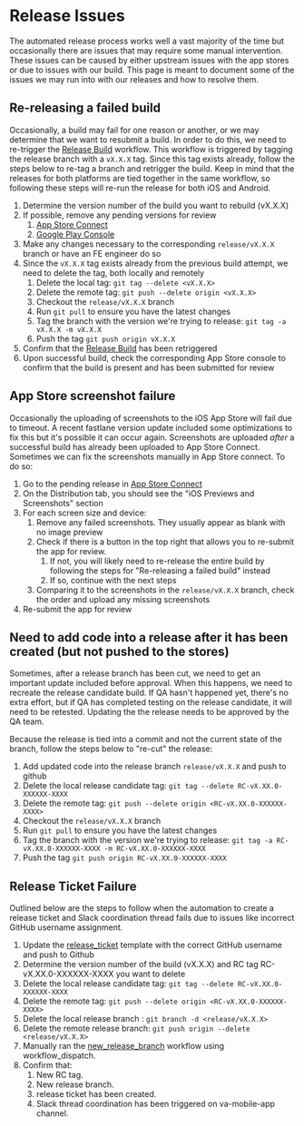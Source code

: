# Release Issues

The automated release process works well a vast majority of the time but occasionally there are issues that may require some manual intervention. These issues can be caused by either upstream issues with the app stores or due to issues with our build. This page is meant to document some of the issues we may run into with our releases and how to resolve them.

## Re-releasing a failed build

Occasionally, a build may fail for one reason or another, or we may determine that we want to resubmit a build. In order to do this, we need to re-trigger the [Release Build](https://department-of-veterans-affairs.github.io/va-mobile-app/docs/Engineering/DevOps/Automation%20Code%20Docs/GitHub%20Actions/BuildReleaseWorkflows#release-build-release_build) workflow. This workflow is triggered by tagging the release branch with a `vX.X.X` tag. Since this tag exists already, follow the steps below to re-tag a branch and retrigger the build. Keep in mind that the releases for both platforms are tied together in the same workflow, so following these steps will re-run the release for both iOS and Android.


1. Determine the version number of the build you want to rebuild (vX.X.X)
2. If possible, remove any pending versions for review
   1. [App Store Connect](https://appstoreconnect.apple.com/apps/1559609596/distribution)
   2. [Google Play Console](https://play.google.com/console/u/0/developers/7507611851470273082/app/4974294731909201030/releases/overview)
3. Make any changes necessary to the corresponding `release/vX.X.X` branch or have an FE engineer do so
4. Since the `vX.X.X` tag exists already from the previous build attempt, we need to delete the tag, both locally and remotely
    1. Delete the local tag: `git tag --delete <vX.X.X>`
    2. Delete the remote tag: `git push --delete origin <vX.X.X>`
    3. Checkout the `release/vX.X.X` branch
    4. Run `git pull` to ensure you have the latest changes
    5. Tag the branch with the version we're trying to release: `git tag -a vX.X.X -m vX.X.X`
    6. Push the tag `git push origin vX.X.X`
5. Confirm that the [Release Build](https://github.com/department-of-veterans-affairs/va-mobile-app/actions/workflows/release_build.yml) has been retriggered
6. Upon successful build, check the corresponding App Store console to confirm that the build is present and has been submitted for review

## App Store screenshot failure

Occasionally the uploading of screenshots to the iOS App Store will fail due to timeout. A recent fastlane version update included some optimizations to fix this but it's possible it can occur again. Screenshots are uploaded _after_ a successful build has already been uploaded to App Store Connect. Sometimes we can fix the screenshots manually in App Store connect. To do so:

1. Go to the pending release in [App Store Connect](https://appstoreconnect.apple.com/apps/1559609596/distribution)
2. On the Distribution tab, you should see the "iOS Previews and Screenshots" section
3. For each screen size and device:
    1. Remove any failed screenshots. They usually appear as blank with no image preview
    2. Check if there is a button in the top right that allows you to re-submit the app for review. 
        1. If not, you will likely need to re-release the entire build by following the steps for "Re-releasing a failed build" instead
        2. If so, continue with the next steps
    3. Comparing it to the screenshots in the `release/vX.X.X` branch, check the order and upload any missing screenshots
4. Re-submit the app for review

## Need to add code into a release after it has been created (but not pushed to the stores)

Sometimes, after a release branch has been cut, we need to get an important update included before approval. When this happens, we need to recreate the release candidate build. If QA hasn't happened yet, there's no extra effort, but if QA has completed testing on the release candidate, it will need to be retested. Updating the the release needs to be approved by the QA team.

Because the release is tied into a commit and not the current state of the branch, follow the steps below to "re-cut" the release:

1. Add updated code into the release branch `release/vX.X.X` and push to github
2. Delete the local release candidate tag: `git tag --delete RC-vX.XX.0-XXXXXX-XXXX`
3. Delete the remote tag: `git push --delete origin <RC-vX.XX.0-XXXXXX-XXXX>`
4. Checkout the `release/vX.X.X` branch
5. Run `git pull` to ensure you have the latest changes
6. Tag the branch with the version we're trying to release: `git tag -a RC-vX.XX.0-XXXXXX-XXXX -m RC-vX.XX.0-XXXXXX-XXXX`
7. Push the tag `git push origin RC-vX.XX.0-XXXXXX-XXXX`

## Release Ticket Failure

Outlined below are the steps to follow when the automation to create a release ticket and Slack coordination thread fails due to issues like incorrect GitHub username assignment.

1. Update the [release_ticket](https://github.com/department-of-veterans-affairs/va-mobile-app/blob/develop/.github/ISSUE_TEMPLATE/release_ticket.md) template with the correct GitHub username and push to Github
2. Determine the version number of the build (vX.X.X) and RC tag RC-vX.XX.0-XXXXXX-XXXX you want to delete
3. Delete the local release candidate tag: `git tag --delete RC-vX.XX.0-XXXXXX-XXXX`
4. Delete the remote tag: `git push --delete origin <RC-vX.XX.0-XXXXXX-XXXX>`
5. Delete the local release branch : `git branch -d <release/vX.X.X>`
6. Delete the remote release branch: `git push origin --delete <release/vX.X.X>`
7. Manually ran the [new_release_branch](https://github.com/department-of-veterans-affairs/va-mobile-app/blob/develop/.github/workflows/new_release_branch.yml) workflow using workflow_dispatch. 
8. Confirm that:
     1. New RC tag.
     2. New release branch.
     3. release ticket has been created.
     4. Slack thread coordination has been triggered on va-mobile-app channel.